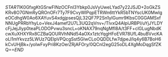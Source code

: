 $START$lK0GfxgKtGSrwFINzOCFnI3Ybkp0JsVyUweLYad7y22JSJD+2oGkZSKRv8O7GNmRyQROnOFr7Ty7F9CvyWlPqpETRWn6ttYkR5bTNYscUK0MwIgeOCdhgW0Ao6XAYuvS4xdgjpsesQjL32QF7P2Sn1ylGumr9KbsC0GGAMSxfNNUgPRRbYhyLo+VexJ4amef2U7L3UQ2qVnv+/TlvxQ4AlplJRBPI/uYjJYLDYcFjJejJIyp0teaPLODOPvwu3sncL+oKNAX79nqNgMfI8A/t3FF+clGLugNbdKcwXuXHXYRx8CZBaQOURVhNNd54aOXx1ztcYqgHFoEVR78UfL4buBVvcKAoLl1mYkvzz5LWUz7QEIpVPQcgSst5GlwCLoOQDDLfw7djpeJ/Iq4y6B7BoH6kCvUHjBk+/yoIwFxyPri8KzOerZRjAFOry/0QCnl2egG25oDL4XgMoDqgSfZKQ==$END$